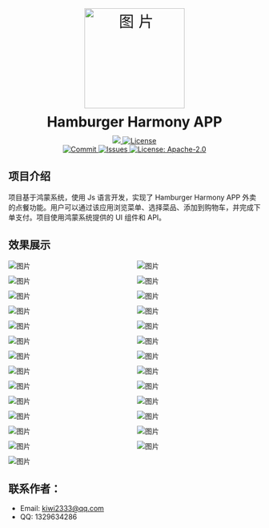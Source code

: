 <div align=center>
 <div align=center style="margin:4em 0 0 0;font-size: 30px;letter-spacing:0.3em;">
<img alt="图片" src=".doc/icon.png"  style="width: 200px; height: 200px;text-align: center; margin: 0 auto;" />
 </div>
 <h1 align=center style="margin: 10px 0;">Hamburger Harmony APP</h1>
<div>
  <a href="https://github.com/Kiwi233333/McDonalds-Harmonry-Js" target="_blank">
    <img class="disabled-img-view" src="https://img.shields.io/badge/Github-项目地址-blueviolet.svg?style=plasticr">
  </a>
  <a href="https://github.com/Kiwi233333/McDonalds-Harmonry-Js/stargazers" target="_blank">
    <img class="disabled-img-view" alt="License"
      src="https://img.shields.io/github/stars/Kiwi233333/McDonalds-Harmonry-Js.svg?style=social">
  </a>
</div>
<div >
  <a href="https://github.com/Kiwi233333/McDonalds-Harmonry-Js/commits" target="_blank">
    <img class="disabled-img-view" alt="Commit"
      src="https://img.shields.io/github/commit-activity/m/Kiwi233333/McDonalds-Harmonry-Js">
  </a>
  <a href="https://github.com/Kiwi233333/McDonalds-Harmonry-Js/issues" target="_blank">
    <img class="disabled-img-view" alt="Issues" src="https://img.shields.io/github/issues/Kiwi233333/McDonalds-Harmonry-Js">
  </a>
  <a href="https://github.com/Kiwi233333/McDonalds-Harmonry-Js/blob/master/LICENSE" target="_blank">
    <img class="disabled-img-view" alt="License: Apache-2.0"
      src="https://img.shields.io/badge/License-Apache--2.0-blue.svg">
  </a>
</div>
</div> 

## 项目介绍

项目基于鸿蒙系统，使用 Js 语言开发，实现了 Hamburger Harmony APP 外卖的点餐功能。用户可以通过该应用浏览菜单、选择菜品、添加到购物车，并完成下单支付。项目使用鸿蒙系统提供的 UI 组件和 API。 

## 效果展示

<div style="display: grid; grid-template-columns: repeat(auto-fit, minmax(200px, 1fr)); grid-gap: 10px;">
<img alt="图片" src=".doc/0.1 开屏.png" />
<img alt="图片" src=".doc/0.5 主页.png" />
<img alt="图片" src=".doc/1.1 下单流程.png" />
<img alt="图片" src=".doc/1.1 下单流程2.png" />
<img alt="图片" src=".doc/1.1 下单流程3.png" />
<img alt="图片" src=".doc/1.1 下单流程4.png" />
<img alt="图片" src=".doc/1.1 下单流程5.png" />
<img alt="图片" src=".doc/1.1 下单流程6.png" />
<img alt="图片" src=".doc/1.1 下单流程21.png" />
<img alt="图片" src=".doc/2.1 未登录订单.png" />
<img alt="图片" src=".doc/2.2 登录订单 确认操作.png" />
<img alt="图片" src=".doc/2.2 登录订单.png" />
<img alt="图片" src=".doc/2.2.1 已评价订单.png" />
<img alt="图片" src=".doc/2.2.2 评论订单 操作.png" />
<img alt="图片" src=".doc/2.2.2 评论订单1 操作.png" />
<img alt="图片" src=".doc/2.2.2 评论订单2 操作.png" />
<img alt="图片" src=".doc/2.2.2 评论订单3 操作.png" />
<img alt="图片" src=".doc/2.社区.png" />
<img alt="图片" src=".doc/3.1 未登录个人.png" />
<img alt="图片" src=".doc/3.2 登录个人.png" />
<img alt="图片" src=".doc/3.2 登录个人2.png" />
<img alt="图片" src=".doc/3.3 个人钱包.png" />
<img alt="图片" src=".doc/3.4 卡包.png" />
<img alt="图片" src=".doc/3.5 个人信息.png" />
<img alt="图片" src=".doc/3.6 地址.png" />
<img alt="图片" src=".doc/4. 登录.png" />
<img alt="图片" src=".doc/4.2 注册.png" />
</div>

## 联系作者：

- Email: kiwi2333@qq.com 
- QQ: 1329634286
